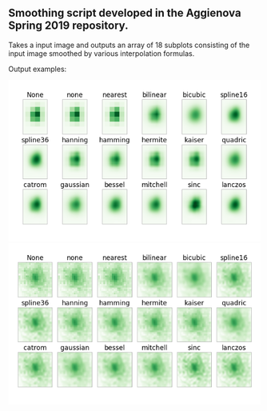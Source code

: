 ## Smoothing script developed in the Aggienova Spring 2019 repository.

Takes a input image and outputs an array of 18 subplots consisting of the input image smoothed by various interpolation formulas.

Output examples: 

![](readme_output1.png)
![](readme_output2.png)
